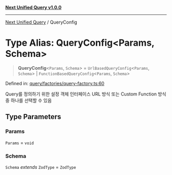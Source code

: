 [**Next Unified Query v1.0.0**](../README.md)

***

[Next Unified Query](../globals.md) / QueryConfig

# Type Alias: QueryConfig\<Params, Schema\>

> **QueryConfig**\<`Params`, `Schema`\> = `UrlBasedQueryConfig`\<`Params`, `Schema`\> \| `FunctionBasedQueryConfig`\<`Params`, `Schema`\>

Defined in: [query/factories/query-factory.ts:60](https://github.com/newExpand/next-unified-query/blob/main/packages/core/src/query/factories/query-factory.ts#L60)

Query를 정의하기 위한 설정 객체 인터페이스
URL 방식 또는 Custom Function 방식 중 하나를 선택할 수 있음

## Type Parameters

### Params

`Params` = `void`

### Schema

`Schema` *extends* `ZodType` = `ZodType`
